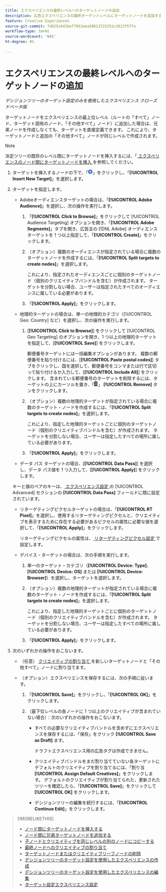 ```yaml
---
title: エクスペリエンスの最終レベルへのターゲットノードの追加
description: 広告エクスペリエンスの最終ターゲットレベルにターゲットノードを追加する方法を説明します。
feature: Creative Experiences
source-git-commit: fd925c641bef7953aea50813725252c3913757fa
workflow-type: tm+mt
source-wordcount: '641'
ht-degree: 0%

---
```


# エクスペリエンスの最終レベルへのターゲットノードの追加

*デシジョンツリーのターゲット設定のみを使用したエクスペリエンス*
*クローズドベータ版*

ターゲットノードをエクスペリエンスの最上位レベル（ルートの「すべて」ノード、ターゲット固有のノード、「その他すべて」ノード）に追加した場合は、兄弟ノードを作成しなくても、ターゲットを直接定義できます。 これにより、ターゲットノードと追加の「その他すべて」ノードが同じレベルで作成されます。

>[!NOTE]
>
>決定ツリーの既存のレベル間にターゲットノードを挿入するには、「[ エクスペリエンスのノード間にターゲットノードを挿入 ](experience-target-node-add-inner.md) を参照してください。

<!-- 1. [ways to get to the decision tree] -->

1. ターゲットを挿入するノードの下で、「![ 追加 ](/help/creative/assets/add.png " 追加 ")」をクリックし、「**[!UICONTROL Insert New Target]**」を選択します。

1. ターゲットを指定します。

   * Adobeオーディエンスターゲットの場合は、「**[!UICONTROL Adobe Audience]**」を選択し、次の操作を実行します。

      1. 「**[!UICONTROL Click to Browse]**」をクリックして [!UICONTROL Audience Targeting] オプションを開き、「**[!UICONTROL Adobe Segments]**」タブを開き、広告主の [!DNL Adobe] オーディエンスターゲットを 1 つ以上指定して、「**[!UICONTROL Create]**」をクリックします。

      1. （オプション）複数のオーディエンスが指定されている場合に複数のターゲットノードを作成するには、「**[!UICONTROL Split targets to create nodes]**」を選択します。

         これにより、指定されたオーディエンスごとに個別のターゲットノード（個別のクリエイティブバンドルを含む）が作成されます。 ターゲットを分割しない場合、ユーザーは指定されたすべてのオーディエンスに属している必要があります。

      1. 「**[!UICONTROL Apply]**」をクリックします。

   * 地理的ターゲットの場合は、単一の地理的カテゴリ（[!UICONTROL Geo: Country] など）を選択し、次の操作を実行します。

      1. [**[!UICONTROL Click to Browse]**] をクリックして [!UICONTROL Geo Targeting] のオプションを開き、1 つ以上の地理的ターゲットを指定して、[**[!UICONTROL Save]**] をクリックします。

         郵便番号ターゲットには一括編集オプションがあります。 複数の郵便番号を貼り付けるには、[**[!UICONTROL Paste postal codes]**] タブをクリックし、国を選択して、郵便番号をコンマまたは行で区切って貼り付けるか入力して、[**[!UICONTROL Include All]**] をクリックします。 含まれている郵便番号のターゲットを削除するには、ターゲットの上にカーソルを置き、「![ 削除 ](/help/creative/assets/delete.png " 削除 ")」 **[!UICONTROL Remove]** タンをクリックします。

      1. （オプション）複数の地理的ターゲットが指定されている場合に複数のターゲット・ノードを作成するには、「**[!UICONTROL Split targets to create nodes]**」を選択します。

         これにより、指定した地理的ターゲットごとに個別のターゲットノード（個別のクリエイティブバンドルを含む）が作成されます。 ターゲットを分割しない場合、ユーザーは指定したすべての場所に属している必要があります。

      1. 「**[!UICONTROL Apply]**」をクリックします。

   * データ パス ターゲットの場合、[**[!UICONTROL Data Pass]**] を選択し、データ パス値を 1 つ入力して、[**[!UICONTROL Apply]**] をクリックします。

   キーと値のペアのキーは、[ エクスペリエンス設定 ](experience-settings-targeting.md) の [!UICONTROL Advanced] セクションの **[!UICONTROL Data Pass]** フィールドに既に設定されています。

   * リターゲティングピクセルターゲットの場合は、「**[!UICONTROL RT Pixel]**」を選択し、使用するリターゲティングピクセルと、クリエイティブを表示するために存在する必要があるピクセルの属性に必要な値を選択して、「**[!UICONTROL Apply]**」をクリックします。

     リターゲティングピクセルの属性は、[ リターゲティングピクセル設定 ](/help/creative/pixels/retargeting-pixel-manage.md) で設定します。

   * デバイス・ターゲットの場合は、次の手順を実行します。

      1. 単一のターゲット・カテゴリ（**[!UICONTROL Device: Type]**、**[!UICONTROL Device: OS]** または **[!UICONTROL Device: Browser]**）を選択し、ターゲットを選択します。

      1. （オプション）複数の地理的ターゲットが指定されている場合に複数のターゲット・ノードを作成するには、「**[!UICONTROL Split targets to create nodes]**」を選択します。

         これにより、指定した地理的ターゲットごとに個別のターゲットノード（個別のクリエイティブバンドルを含む）が作成されます。 ターゲットを分割しない場合、ユーザーは指定したすべての場所に属している必要があります。

      1. 「**[!UICONTROL Apply]**」をクリックします。

1. 次のいずれかの操作をおこないます。

   * （任意） [ クリエイティブの割り当て ](experience-assign-creative-bundles.md) を新しいターゲットノードと「その他すべて」ノードに割り当てます。

   * （オプション）エクスペリエンスを保存するには、次の手順に従います。

      1. 「**[!UICONTROL Save]**」をクリックし、「**[!UICONTROL OK]**」をクリックします。

      1. （最下位レベルの各ノードに 1 つ以上のクリエイティブが含まれていない場合）：次のいずれかの操作をおこないます。

         * すべての必要なクリエイティブバンドルを含めずにエクスペリエンスを保存するには、「保存」をクリック **[!UICONTROL Save as Draft]** ます。

           ドラフトエクスペリエンス用の広告タグは作成できません。

         * クリエイティブバンドルをまだ割り当てていない各ターゲットにデフォルトのクリエイティブを割り当てるには、「割り当 **[!UICONTROL Assign Default Creatives]**」をクリックします。 デフォルトのクリエイティブが割り当てられた、更新されたツリーを確認したら、「**[!UICONTROL Save]**」をクリックして **[!UICONTROL OK]** をクリックします。

         * デシジョンツリーの編集を続行するには、「**[!UICONTROL Continue Edit]**」をクリックします。

>[!MORELIKETHIS]
>
>* [ ノード間にターゲットノードを挿入する ](experience-target-node-add-inner.md)
>* [ ノード間に兄弟ターゲットノードを追加する ](experience-target-node-add-sibling.md)
>* [ 子ノードとクリエイティブを同じレベルの別のノードにコピーする ](experience-target-node-copy.md)
>* [ 最終ノードへのクリエイティブの割り当て ](experience-assign-creative-bundles.md)
>* [ ターゲットノードまたはクリエイティブリーフノードの削除 ](/help/creative/experiences/experience-target-node-delete.md)
>* [ デシジョンツリーのターゲット設定を使用したエクスペリエンスの作成 ](experience-create-targeting.md)
>* [ デシジョンツリーのターゲット設定を使用したエクスペリエンスの編集 ](experience-edit-targeting.md)
>* [ ターゲット設定エクスペリエンス設定 ](experience-settings-targeting.md)
